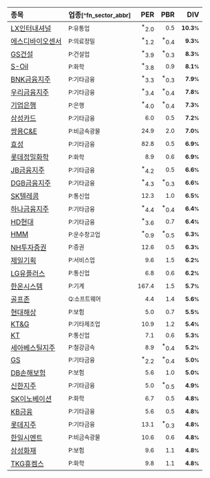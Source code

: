| **종목** | **업종**<small>[^fn_sector_abbr]</small> | **PER** | **PBR** | **DIV** |
| :--- | :--- | --: | --: | --: |
| [LX인터내셔널](/001120/) | <small>P:유통업</small> | <sup>*</sup><small>2.0</small> | <small>0.5</small> | **<small>10.3<small>%</small></small>** |
| [에스디바이오센서](/137310/) | <small>P:의료정밀</small> | <sup>*</sup><small>1.2</small> | <sup>*</sup><small>0.4</small> | **<small>9.3<small>%</small></small>** |
| [GS건설](/006360/) | <small>P:건설업</small> | <sup>*</sup><small>3.9</small> | <sup>*</sup><small>0.3</small> | **<small>8.3<small>%</small></small>** |
| [S-Oil](/010950/) | <small>P:화학</small> | <sup>*</sup><small>3.8</small> | <small>0.9</small> | **<small>8.1<small>%</small></small>** |
| [BNK금융지주](/138930/) | <small>P:기타금융</small> | <sup>*</sup><small>3.3</small> | <sup>*</sup><small>0.3</small> | **<small>7.9<small>%</small></small>** |
| [우리금융지주](/316140/) | <small>P:기타금융</small> | <sup>*</sup><small>3.4</small> | <sup>*</sup><small>0.4</small> | **<small>7.8<small>%</small></small>** |
| [기업은행](/024110/) | <small>P:은행</small> | <sup>*</sup><small>4.0</small> | <sup>*</sup><small>0.4</small> | **<small>7.3<small>%</small></small>** |
| [삼성카드](/029780/) | <small>P:기타금융</small> | <small>6.0</small> | <small>0.5</small> | **<small>7.2<small>%</small></small>** |
| [쌍용C&E](/003410/) | <small>P:비금속광물</small> | <small>24.9</small> | <small>2.0</small> | **<small>7.0<small>%</small></small>** |
| [효성](/004800/) | <small>P:기타금융</small> | <small>82.8</small> | <small>0.5</small> | **<small>6.9<small>%</small></small>** |
| [롯데정밀화학](/004000/) | <small>P:화학</small> | <small>8.9</small> | <small>0.6</small> | **<small>6.9<small>%</small></small>** |
| [JB금융지주](/175330/) | <small>P:기타금융</small> | <sup>*</sup><small>4.2</small> | <small>0.5</small> | **<small>6.6<small>%</small></small>** |
| [DGB금융지주](/139130/) | <small>P:기타금융</small> | <sup>*</sup><small>4.3</small> | <sup>*</sup><small>0.3</small> | **<small>6.6<small>%</small></small>** |
| [SK텔레콤](/017670/) | <small>P:통신업</small> | <small>12.3</small> | <small>1.0</small> | **<small>6.5<small>%</small></small>** |
| [하나금융지주](/086790/) | <small>P:기타금융</small> | <sup>*</sup><small>4.4</small> | <sup>*</sup><small>0.4</small> | **<small>6.4<small>%</small></small>** |
| [HD현대](/267250/) | <small>P:기타금융</small> | <sup>*</sup><small>3.6</small> | <small>0.7</small> | **<small>6.4<small>%</small></small>** |
| [HMM](/011200/) | <small>P:운수창고업</small> | <sup>*</sup><small>0.9</small> | <sup>*</sup><small>0.5</small> | **<small>6.3<small>%</small></small>** |
| [NH투자증권](/005940/) | <small>P:증권</small> | <small>12.6</small> | <small>0.5</small> | **<small>6.3<small>%</small></small>** |
| [제일기획](/030000/) | <small>P:서비스업</small> | <small>9.6</small> | <small>1.5</small> | **<small>6.2<small>%</small></small>** |
| [LG유플러스](/032640/) | <small>P:통신업</small> | <small>6.8</small> | <small>0.6</small> | **<small>6.2<small>%</small></small>** |
| [한온시스템](/018880/) | <small>P:기계</small> | <small>167.4</small> | <small>1.5</small> | **<small>5.7<small>%</small></small>** |
| [골프존](/215000/) | <small>Q:소프트웨어</small> | <small>4.4</small> | <small>1.4</small> | **<small>5.6<small>%</small></small>** |
| [현대해상](/001450/) | <small>P:보험</small> | <small>5.0</small> | <small>0.7</small> | **<small>5.5<small>%</small></small>** |
| [KT&G](/033780/) | <small>P:기타제조업</small> | <small>10.9</small> | <small>1.2</small> | **<small>5.4<small>%</small></small>** |
| [KT](/030200/) | <small>P:통신업</small> | <small>7.1</small> | <small>0.6</small> | **<small>5.3<small>%</small></small>** |
| [세아베스틸지주](/001430/) | <small>P:철강금속</small> | <small>8.9</small> | <sup>*</sup><small>0.4</small> | **<small>5.2<small>%</small></small>** |
| [GS](/078930/) | <small>P:기타금융</small> | <sup>*</sup><small>2.2</small> | <sup>*</sup><small>0.4</small> | **<small>5.0<small>%</small></small>** |
| [DB손해보험](/005830/) | <small>P:보험</small> | <small>5.6</small> | <small>1.0</small> | **<small>5.0<small>%</small></small>** |
| [신한지주](/055550/) | <small>P:기타금융</small> | <small>5.0</small> | <sup>*</sup><small>0.5</small> | **<small>4.9<small>%</small></small>** |
| [SK이노베이션](/096770/) | <small>P:화학</small> | <small>6.7</small> | <small>0.5</small> | **<small>4.8<small>%</small></small>** |
| [KB금융](/105560/) | <small>P:기타금융</small> | <small>5.6</small> | <small>0.5</small> | **<small>4.8<small>%</small></small>** |
| [롯데지주](/004990/) | <small>P:기타금융</small> | <small>13.1</small> | <sup>*</sup><small>0.3</small> | **<small>4.8<small>%</small></small>** |
| [한일시멘트](/300720/) | <small>P:비금속광물</small> | <small>10.6</small> | <small>0.6</small> | **<small>4.8<small>%</small></small>** |
| [삼성화재](/000810/) | <small>P:보험</small> | <small>9.6</small> | <small>1.1</small> | **<small>4.8<small>%</small></small>** |
| [TKG휴켐스](/069260/) | <small>P:화학</small> | <small>9.8</small> | <small>1.1</small> | **<small>4.8<small>%</small></small>** |